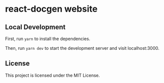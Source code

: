 # react-docgen website


## Local Development

First, run `yarn` to install the dependencies.

Then, run `yarn dev` to start the development server and visit localhost:3000.

## License

This project is licensed under the MIT License.
